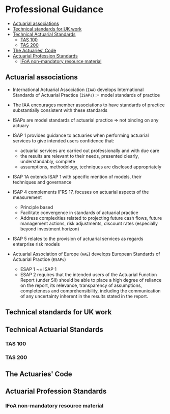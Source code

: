 # Professional Guidance <!-- omit in toc -->

- [Actuarial associations](#actuarial-associations)
- [Technical standards for UK work](#technical-standards-for-uk-work)
- [Technical Actuarial Standards](#technical-actuarial-standards)
  - [TAS 100](#tas-100)
  - [TAS 200](#tas-200)
- [The Actuaries' Code](#the-actuaries-code)
- [Actuarial Profession Standards](#actuarial-profession-standards)
  - [IFoA non-mandatory resource material](#ifoa-non-mandatory-resource-material)

## Actuarial associations

- International Actuarial Association (`IAA`) develops International Standards of Actuarial Practice (`ISAPs`) := model standards of practice
- The IAA encourages member associations to have standards of practice substantially consistent with these standards
- ISAPs are model standards of actuarial practice => not binding on any actuary
- ISAP 1 provides guidance to actuaries when performing actuarial services to give intended users confidence that:
  - actuarial services are carried out professionally and with due care
  - the results are relevant to their needs, presented clearly, understandably, complete
  - assumptions, methodology, techniques are disclosed appropriately
- ISAP 1A extends ISAP 1 with specific mention of models, their techniques and governance
- ISAP 4 complements IFRS 17, focuses on actuarial aspects of the measurement
  - Principle based
  - Facilitate convergence in standards of actuarial practice
  - Address complexities related to projecting future cash flows, future management actions, risk adjustments, discount rates (especially beyond investment horizon)
- ISAP 5 relates to the provision of actuarial services as regards enterprise risk models

- Actuarial Association of Europe (`AAE`) develops European Standards of Actuarial Practice (`ESAPs`)
  - ESAP 1 ~= ISAP 1
  - ESAP 2 requires that the intended users of the Actuarial Function Report (under SII) should be able to place a high degree of reliance on the report, its relevance, transparency of assumptions, completeness and comprehensibility, including the communication of any uncertainty inherent in the results stated in the report.

## Technical standards for UK work

## Technical Actuarial Standards

### TAS 100

### TAS 200

## The Actuaries' Code

## Actuarial Profession Standards

### IFoA non-mandatory resource material
